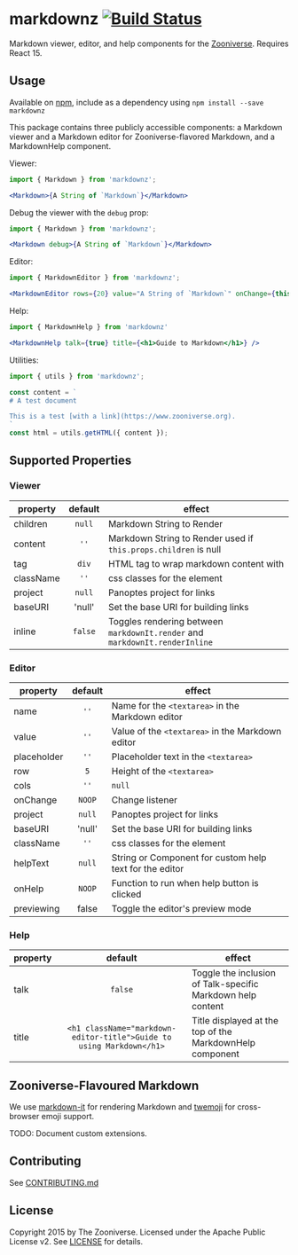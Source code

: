 # markdownz [![Build Status](https://travis-ci.org/zooniverse/markdownz.svg?branch=master)](https://travis-ci.org/zooniverse/markdownz)

Markdown viewer, editor, and help components for the [Zooniverse](https://www.zooniverse.org). Requires React 15.

## Usage

Available on [npm](http://npmjs.com), include as a dependency using `npm install --save markdownz`

This package contains three publicly accessible components: a Markdown viewer and a Markdown editor for Zooniverse-flavored Markdown, and a MarkdownHelp component.

Viewer:

```jsx
import { Markdown } from 'markdownz';

<Markdown>{A String of `Markdown`}</Markdown>
```

Debug the viewer with the `debug` prop:

```jsx
import { Markdown } from 'markdownz';

<Markdown debug>{A String of `Markdown`}</Markdown>
```

Editor:

```jsx
import { MarkdownEditor } from 'markdownz';

<MarkdownEditor rows={20} value="A String of `Markdown`" onChange={this.handleMarkdownChange} />
```

Help:

```jsx
import { MarkdownHelp } from 'markdownz'

<MarkdownHelp talk={true} title={<h1>Guide to Markdown</h1>} />
```

Utilities:

```js
import { utils } from 'markdownz';

const content = `
# A test document

This is a test [with a link](https://www.zooniverse.org).
`
const html = utils.getHTML({ content });
```

## Supported Properties

### Viewer

| property | default | effect |
|----------|:-------:|--------|
| children  | `null` | Markdown String to Render |
| content | `''` | Markdown String to Render used if `this.props.children` is null |
| tag | `div` | HTML tag to wrap markdown content with |
| className | `''` | css classes for the element |
| project | `null` | Panoptes project for links |
| baseURI | 'null' | Set the base URI for building links |
| inline | `false` | Toggles rendering between `markdownIt.render` and `markdownIt.renderInline`

### Editor

| property | default | effect |
|----------|:-------:|--------|
| name | `''` | Name for the `<textarea>` in the Markdown editor |
| value | `''` | Value of the `<textarea>` in the Markdown editor |
| placeholder | `''` | Placeholder text in the `<textarea>` |
| row | `5` | Height of the `<textarea>` |
| cols | `''` | `null` | Width of `<textarea>` |
| onChange | `NOOP` | Change listener |
| project | `null` | Panoptes project for links |
| baseURI | 'null' | Set the base URI for building links |
| className | `''` | css classes for the element |
| helpText | `null` | String or Component for custom help text for the editor |
| onHelp   | `NOOP` | Function to run when help button is clicked |
| previewing   | false | Toggle the editor's preview mode |

### Help

| property | default | effect |
|----------|:-------:|--------|
| talk | `false`| Toggle the inclusion of Talk-specific Markdown help content |
| title | `<h1 className="markdown-editor-title">Guide to using Markdown</h1>` | Title displayed at the top of the MarkdownHelp component |

## Zooniverse-Flavoured Markdown

We use [markdown-it](https://github.com/markdown-it/markdown-it) for rendering Markdown and [twemoji](https://github.com/twitter/twemoji) for cross-browser emoji support.

TODO: Document custom extensions.

## Contributing

See [CONTRIBUTING.md](https://github.com/zooniverse/markdownz/tree/master/CONTRIBUTING.md)

## License

Copyright 2015 by The Zooniverse. Licensed under the Apache Public License v2. See [LICENSE](https://github.com/zooniverse/markdownz/tree/master/LICENSE) for details.
